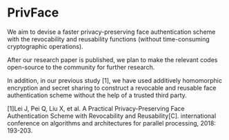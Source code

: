 # PrivFace
We aim to devise a faster privacy-preserving face authentication scheme with the revocability and reusability functions (without time-consuming cryptographic operations). 

After our research paper is published, we plan to make the relevant codes open-source to the community for further research.


In addition, in our previous study [1], we have used additively homomorphic encryption and secret sharing to construct a revocable and reusable face authentication scheme without the help of a trusted third party.

[1]Lei J, Pei Q, Liu X, et al. A Practical Privacy-Preserving Face Authentication Scheme with Revocability and Reusability[C]. international conference on algorithms and architectures for parallel processing, 2018: 193-203.
